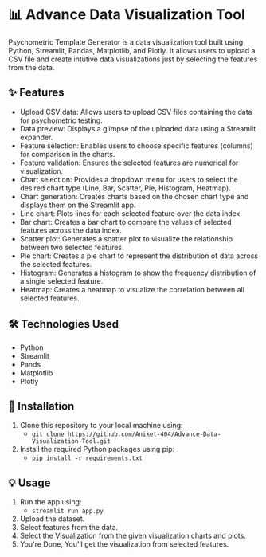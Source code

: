# 📊 Advance Data Visualization Tool

Psychometric Template Generator is a data visualization tool built using Python, Streamlit, Pandas, Matplotlib, and Plotly. It allows users to upload a CSV file and create intutive data visualizations just by selecting the features from the data.

## ✨ Features

- Upload CSV data: Allows users to upload CSV files containing the data for psychometric testing.
- Data preview: Displays a glimpse of the uploaded data using a Streamlit expander.
- Feature selection: Enables users to choose specific features (columns) for comparison in the charts.
- Feature validation: Ensures the selected features are numerical for visualization.
- Chart selection: Provides a dropdown menu for users to select the desired chart type (Line, Bar, Scatter, Pie, Histogram, Heatmap).
- Chart generation: Creates charts based on the chosen chart type and displays them on the Streamlit app.
- Line chart: Plots lines for each selected feature over the data index.
- Bar chart: Creates a bar chart to compare the values of selected features across the data index.
- Scatter plot: Generates a scatter plot to visualize the relationship between two selected features.
- Pie chart: Creates a pie chart to represent the distribution of data across the selected features.
- Histogram: Generates a histogram to show the frequency distribution of a single selected feature.
- Heatmap: Creates a heatmap to visualize the correlation between all selected features.

## 🛠️ Technologies Used

- Python
- Streamlit
- Pands
- Matplotlib
- Plotly

## 🚀 Installation

1. Clone this repository to your local machine using:
   - `git clone https://github.com/Aniket-404/Advance-Data-Visualization-Tool.git`
2. Install the required Python packages using pip:
   - `pip install -r requirements.txt`

## 💡 Usage

1. Run the app using:
   - `streamlit run app.py`
2. Upload the dataset.
3. Select features from the data.
4. Select the Visualization from the given visualization charts and plots.
5. You're Done, You'll get the visualization from selected features.

